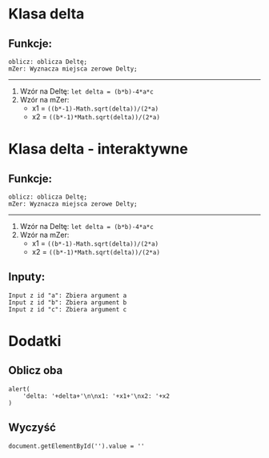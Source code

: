 # Klasa delta
## Funkcje:
    oblicz: oblicza Deltę;
    mZer: Wyznacza miejsca zerowe Delty;
---
1. Wzór na Deltę: `let delta = (b*b)-4*a*c`
2. Wzór na mZer:
    * x1 = `((b*-1)-Math.sqrt(delta))/(2*a)`
    * x2 = `((b*-1)*Math.sqrt(delta))/(2*a)`

# Klasa delta - interaktywne

## Funkcje:
    oblicz: oblicza Deltę;
    mZer: Wyznacza miejsca zerowe Delty;
------
1. Wzór na Deltę: `let delta = (b*b)-4*a*c`
2. Wzór na mZer:
    * x1 = `((b*-1)-Math.sqrt(delta))/(2*a)`
    * x2 = `((b*-1)*Math.sqrt(delta))/(2*a)`

## Inputy:
    Input z id "a": Zbiera argument a
    Input z id "b": Zbiera argument b
    Input z id "c": Zbiera argument c

# Dodatki

## Oblicz oba
    alert(
        'delta: '+delta+'\n\nx1: '+x1+'\nx2: '+x2
    )

## Wyczyść
    document.getElementById('').value = ''